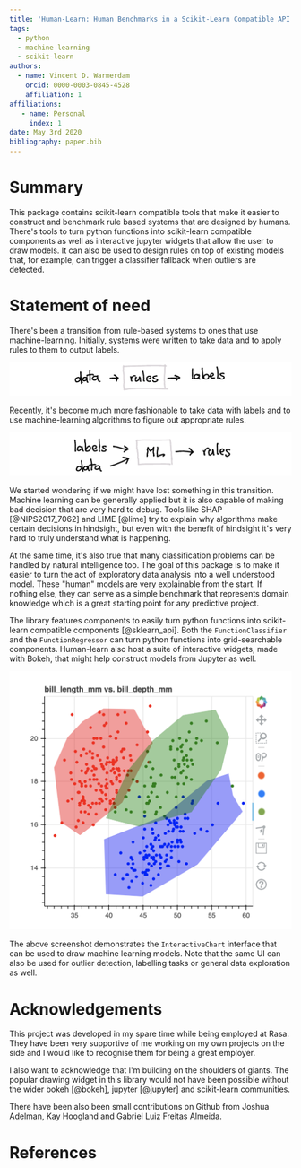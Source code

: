 ```yaml
---
title: 'Human-Learn: Human Benchmarks in a Scikit-Learn Compatible API'
tags:
  - python
  - machine learning
  - scikit-learn
authors:
  - name: Vincent D. Warmerdam
    orcid: 0000-0003-0845-4528
    affiliation: 1
affiliations:
   - name: Personal
     index: 1
date: May 3rd 2020
bibliography: paper.bib
---
```


# Summary

This package contains scikit-learn compatible tools that make it easier to construct and benchmark rule based systems that are designed by humans. There's tools to turn python functions into scikit-learn compatible components as well as interactive jupyter widgets that allow the user to draw models. It can also be used to design rules on top of existing models that, for example, can trigger a classifier fallback when outliers are detected.

# Statement of need

There's been a transition from rule-based systems to ones that use machine-learning. Initially, systems were written to take data and to apply rules to them to output labels.

![](docs/examples/rules.png)

Recently, it's become much more fashionable to take data with labels and to use machine-learning algorithms to figure out appropriate rules.

![](docs/examples/ml.png)

We started wondering if we might have lost something in this transition. Machine learning can be generally applied but it is also capable of making bad decision that are very hard to debug.  Tools like SHAP [@NIPS2017_7062] and LIME [@lime] try to explain why algorithms make certain decisions in hindsight, but even with the benefit of hindsight it's very hard to truly understand what is happening.

At the same time, it's also true that many classification problems can be handled by natural intelligence too. The goal of this package is to make it easier to turn the act of exploratory data analysis into a well understood model. These "human" models are very explainable from the start. If nothing else, they can serve as a simple benchmark that represents domain knowledge which is a great starting point for any predictive project.

The library features components to easily turn python functions into scikit-learn compatible components [@sklearn_api]. Both the `FunctionClassifier` and the `FunctionRegressor` can turn python functions into grid-searchable components. Human-learn also host a suite of interactive widgets, made with Bokeh, that might help construct models from Jupyter as well.

![](docs/screenshot.png)

The above screenshot demonstrates the `InteractiveChart` interface that can be used to draw machine learning models. Note that the same UI can also be used for outlier detection, labelling tasks or general data exploration as well.

# Acknowledgements

This project was developed in my spare time while being employed at Rasa. They have been very supportive of me working on my own projects on the side and I would like to recognise them for being a great employer.

I also want to acknowledge that I'm building on the shoulders of giants. The popular drawing widget in this library would not have been possible without the wider bokeh [@bokeh], jupyter [@jupyter] and scikit-learn communities.

There have been also been small contributions on Github from Joshua Adelman, Kay Hoogland and Gabriel Luiz Freitas Almeida.

# References
